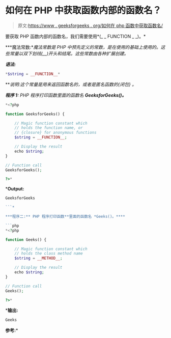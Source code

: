 # 如何在 PHP 中获取函数内部的函数名？

> 原文:[https://www . geeksforgeeks . org/如何在 php 函数中获取函数名/](https://www.geeksforgeeks.org/how-to-get-the-function-name-inside-a-function-in-php/)

要获取 PHP 函数内部的函数名，我们需要使用*(_ _ FUNCTION _ _)。*

***魔法常数:**魔法常数是 PHP 中预先定义的常数，是在使用的基础上使用的。这些常量以双下划线(__)开头和结尾。这些常数由各种扩展创建。*

***语法:***

```php
*$string = __FUNCTION__*
```

***说明:**这个常量是用来返回函数名的，或者是匿名函数的*{闭包}* 。*

***程序 1:** PHP 程序打印函数里面的函数名 ***GeeksforGeeks()。****

```php
*<?php

function GeeksforGeeks() {

    // Magic function constant which
    // holds the function name, or 
    // {closure} for anonymous functions
    $string = __FUNCTION__;

    // Display the result
    echo $string;
}

// Function call
GeeksforGeeks();

?>*
```

***Output:**

```php
GeeksforGeeks

```* 

***程序二:** PHP 程序打印函数**里面的函数名 *Geeks()。****

```php
*<?php

function Geeks() {

    // Magic function constant which
    // holds the class method name
    $string = __METHOD__;

    // Display the result
    echo $string;
}

// Function call
Geeks();

?>*
```

***输出:**

```php
Geeks

```

**参考:***